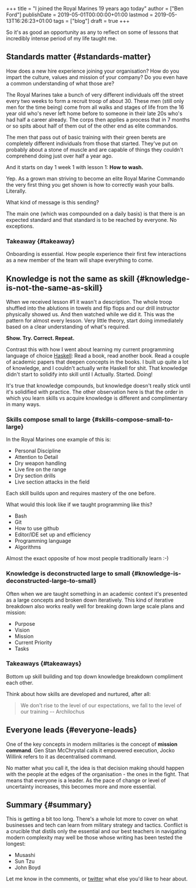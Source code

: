 +++
title = "I joined the Royal Marines 19 years ago today"
author = ["Ben Ford"]
publishDate = 2019-05-01T00:00:00+01:00
lastmod = 2019-05-13T16:26:23+01:00
tags = ["blog"]
draft = true
+++

So it's as good an opportunity as any to reflect on some of lessons that incredibly
intense period of my life taught me.

<!--more-->


## Standards matter {#standards-matter}

How does a new hire experience joining your organisation? How do you impart the
culture, values and mission of your company? Do you even have a common
understanding of what those are?

The Royal Marines take a bunch of very different individuals off the street
every two weeks to form a recruit troop of about 30. These men (still only men
for the time being) come from all walks and stages of life from the 16 year old
who's never left home before to someone in their late 20s who's had half a
career already. The corps then applies a process that in 7 months or so spits
about half of them out of the other end as elite commandos.

The men that pass out of basic training with their green berets are completely
different individuals from those that started. They've put on probably about a
stone of muscle and are capable of things they couldn't comprehend doing just
over half a year ago.

And it starts on day 1 week 1 with lesson 1: **How to wash.**

Yep. As a grown man striving to become an elite Royal Marine Commando the very
first thing you get shown is how to correctly wash your balls. Literally.

What kind of message is this sending?

The main one (which was compounded on a daily basis) is that there is an
expected standard and that standard is to be reached by everyone. No exceptions.


### Takeaway {#takeaway}

Onboarding is essential. How people experience their first few interactions as a
new member of the team will shape everything to come.


## Knowledge is not the same as skill {#knowledge-is-not-the-same-as-skill}

When we received lesson #1 it wasn't a description. The whole troop shuffled
into the ablutions in towels and flip flops and our drill instructor physically
showed us. And then watched while we did it. This was the pattern for almost
every lesson. Very little theory, start doing immediately based on a clear
understanding of what's required.

**Show. Try. Correct. Repeat.**

Contrast this with how I went about learning my current programming language of
choice [Haskell](https://www.haskell.org/): Read a book, read another book. Read a couple of academic papers
that deepen concepts in the books. I built up quite a lot of knowledge, and I
couldn't actually write Haskell for shit. That knowledge didn't start to
solidify into skill until I Actually. Started. Doing!

It's true that knowledge compounds, but knowledge doesn't really stick until
it's solidified with practice. The other observation here is that the order in
which you learn skills vs acquire knowledge is different and complimentary in
many ways.


### Skills compose small to large {#skills-compose-small-to-large}

In the Royal Marines one example of this is:

-   Personal Discipline
-   Attention to Detail
-   Dry weapon handling
-   Live fire on the range
-   Dry section drills
-   Live section attacks in the field

Each skill builds upon and requires mastery of the one before.

What would this look like if we taught programming like this?

-   Bash
-   Git
-   How to use github
-   Editor/IDE set up and efficiency
-   Programming language
-   Algorithms

Almost the exact opposite of how most people traditionally learn :-)


### Knowledge is deconstructed large to small {#knowledge-is-deconstructed-large-to-small}

Often when we are taught something in an academic context it's presented as a
large concepts and broken down iteratively. This kind of iterative breakdown
also works really well for breaking down large scale plans and mission:

-   Purpose
-   Vision
-   Mission
-   Current Priority
-   Tasks


### Takeaways {#takeaways}

Bottom up skill building and top down knowledge breakdown compliment each other.

Think about how skills are developed and nurtured, after all:

> We don't rise to the level of our expectations, we fall to the level of our
> training -- Archilochus


## Everyone leads {#everyone-leads}

One of the key concepts in modern militaries is the concept of **mission
command**. Gen Stan McChrystal calls it empowered execution, Jocko Willink refers
to it as decentralised command.

No matter what you call it, the idea is that decision making should happen with
the people at the edges of the organisation - the ones in the fight. That means
that everyone is a leader. As the pace of change or level of uncertainty
increases, this becomes more and more essential.


## Summary {#summary}

This is getting a bit too long. There's a whole lot more to cover on what businesses
and tech can learn from military strategy and tactics. Conflict is a crucible
that distils only the essential and our best teachers in navigating modern
complexity may well be those whose writing has been tested the longest:

-   Musashi
-   Sun Tzu
-   John Boyd

Let me know in the comments, or [twitter](https://twitter.com/commandodev) what else you'd like to hear about.
